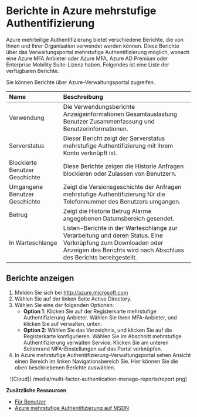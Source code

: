 <properties
    pageTitle="Azure mehrstufige Authentifizierung Berichte"
    description="Beschreibt, wie der Azure mehrstufige Authentifizierung Funktion - Berichte."
    services="multi-factor-authentication"
    documentationCenter=""
    authors="kgremban"
    manager="femila"
    editor="curtand"/>

<tags
    ms.service="multi-factor-authentication"
    ms.workload="identity"
    ms.tgt_pltfrm="na"
    ms.devlang="na"
    ms.topic="article"
    ms.date="08/04/2016"
    ms.author="kgremban"/>

# <a name="reports-in-azure-multi-factor-authentication"></a>Berichte in Azure mehrstufige Authentifizierung

Azure mehrteilige Authentifizierung bietet verschiedene Berichte, die von Ihnen und Ihrer Organisation verwendet werden können. Diese Berichte über das Verwaltungsportal mehrstufige Authentifizierung möglich, wonach eine Azure MFA Anbieter oder Azure MFA, Azure AD Premium oder Enterprise Mobility Suite-Lizenz haben. Folgendes ist eine Liste der verfügbaren Berichte.

Sie können Berichte über Azure-Verwaltungsportal zugreifen.

Name| Beschreibung
:------------- | :------------- |
Verwendung | Die Verwendungsberichte Anzeigeinformationen Gesamtauslastung Benutzer Zusammenfassung und Benutzerinformationen.
Serverstatus|Dieser Bericht zeigt der Serverstatus mehrstufige Authentifizierung mit Ihrem Konto verknüpft ist.
Blockierte Benutzer Geschichte|Diese Berichte zeigen die Historie Anfragen blockieren oder Zulassen von Benutzern.
Umgangene Benutzer Geschichte|Zeigt die Versionsgeschichte der Anfragen mehrstufige Authentifizierung für die Telefonnummer des Benutzers umgangen.
Betrug|Zeigt die Historie Betrug Alarme angegebenen Datumsbereich gesendet.
In Warteschlange|Listen-Berichte in der Warteschlange zur Verarbeitung und deren Status. Eine Verknüpfung zum Downloaden oder Anzeigen des Berichts wird nach Abschluss des Berichts bereitgestellt.

## <a name="to-view-reports"></a>Berichte anzeigen

1.  Melden Sie sich bei http://azure.microsoft.com
2.  Wählen Sie auf der linken Seite Active Directory.
3.  Wählen Sie eine der folgenden Optionen:
    - **Option 1**: Klicken Sie auf der Registerkarte mehrstufige Authentifizierung Anbieter. Wählen Sie Ihren MFA-Anbieter, und klicken Sie auf verwalten, unten.
    - **Option 2**: Wählen Sie das Verzeichnis, und klicken Sie auf die Registerkarte konfigurieren. Wählen Sie im Abschnitt mehrstufige Authentifizierung verwalten Service. Klicken Sie am unteren Seitenrand MFA-Einstellungen auf das Portal verknüpfen.
4.  In Azure mehrstufige Authentifizierung-Verwaltungsportal sehen Ansicht einen Bereich im linken Navigationsbereich Sie. Hier können Sie die oben beschriebenen Berichte auswählen.

<center>![Cloud](./media/multi-factor-authentication-manage-reports/report.png)</center>


**Zusätzliche Ressourcen**

* [Für Benutzer](./end-user/multi-factor-authentication-end-user.md)
* [Azure mehrstufige Authentifizierung auf MSDN](https://msdn.microsoft.com/library/azure/dn249471.aspx)
